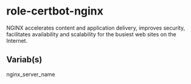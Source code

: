 # role-certbot-nginx
NGINX accelerates content and application delivery, improves security, facilitates availability and scalability for the busiest web sites on the Internet.

## Variab(s)
nginx_server_name 
